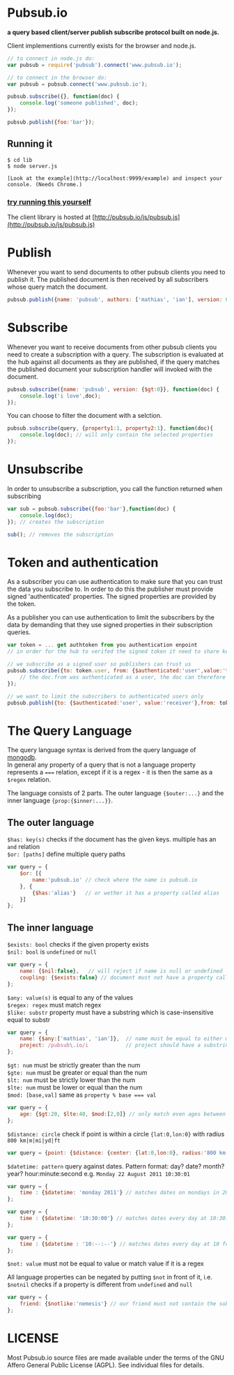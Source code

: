 # Pubsub.io
**a query based client/server publish subscribe protocol built on node.js.**

Client implementions currently exists for the browser and node.js.

```js
// to connect in node.js do:
var pubsub = require('pubsub').connect('www.pubsub.io');

// to connect in the browser do:
var pubsub = pubsub.connect('www.pubsub.io');

pubsub.subscribe({}, function(doc) {
	console.log('someone published', doc);
});

pubsub.publish({foo:'bar'});
```

## Running it

    $ cd lib
    $ node server.js
    
    [Look at the example](http://localhost:9999/example) and inspect your console. (Needs Chrome.)


### [try running this yourself](http://jsconsole.com/?%3Aload%20http%3A%2F%2Fpubsub.io%2Fjs%2Fpubsub.js)

The client library is hosted at [http://pubsub.io/js/pubsub.js](http://pubsub.io/js/pubsub.js)

# Publish

Whenever you want to send documents to other pubsub clients you need to publish it.
The published document is then received by all subscribers whose query match the document.

```js
pubsub.publish({name: 'pubsub', authors: ['mathias', 'ian'], version: 0.1});
```

# Subscribe

Whenever you want to receive documents from other pubsub clients you need to create a subscription with a query.
The subscription is evaluated at the hub against all documents as they are published, if the query matches the published document your subscription handler will invoked with the document.

```js
pubsub.subscribe({name: 'pubsub', version: {$gt:0}}, function(doc) {
	console.log('i love',doc);
});
```

You can choose to filter the document with a selction.
	
```js
pubsub.subscribe(query, {property1:1, property2:1}, function(doc){
	console.log(doc); // will only contain the selected properties
});
```
	
# Unsubscribe

In order to unsubscribe a subscription, you call the function returned when subscribing

```js
var sub = pubsub.subscribe({foo:'bar'},function(doc) {
	console.log(doc);
}); // creates the subscription

sub(); // removes the subscription
```

# Token and authentication

As a subscriber you can use authentication to make sure that you can trust the data you subscribe to. In order to do this the publisher must provide signed 'authenticated' properties. The signed properties are provided by the token.

As a publisher you can use authentication to limit the subscribers by the data by demanding that they use signed properties in their subscription queries.

```js
var token = ... get authtoken from you authentication enpoint
// in order for the hub to verifed the signed token it need to share key with the authentication enpoint

// we subscribe as a signed user so publishers can trust us
pubsub.subscribe({to: token.user, from: {$authenticated:'user',value:'transmitter'}}, function(doc) {
	// the doc.from was authenticated as a user, the doc can therefore be trusted
});

// we want to limit the subscribers to authenticated users only
pubsub.publish({to: {$authenticated:'user', value:'receiver'},from: token.user});
```

# The Query Language

The query language syntax is derived from the query language of [mongodb](http://mongodb.com).  
In general any property of a query that is not a language property represents a `===` relation,
except if it is a regex - it is then the same as a `$regex` relation.

The language consists of 2 parts. The outer language `{$outer:...}` and the inner language `{prop:{$inner:...}}`.

## The outer language
`$has: key(s)` checks if the document has the given keys. multiple has an `and` relation	
`$or: [paths]` define multiple query paths

```js
var query = {
	$or: [{
		name:'pubsub.io' // check where the name is pubsub.io
	}, {
		{$has:'alias'}   // or wether it has a property called alias
	}]
};
```

## The inner language

`$exists: bool`    checks if the given property exists  
`$nil: bool`       is `undefined` or `null`  

```js
var query = {
	name: {$nil:false},   // will reject if name is null or undefined
	coupling: {$exists:false} // document must not have a property called coupling
};
```
	
`$any: value(s)`   is equal to any of the values  
`$regex: regex`    must match regex  
`$like: substr`    property must have a substring which is case-insensitive equal to substr  

```js
var query = {
	name: {$any:['mathias', 'ian']},  // name must be equal to either mathias or ian
	project: /pubsub\.io/i            // project should have a substring pubsub.io in any case
};
```
	
`$gt: num`         must be strictly greater than the num  
`$gte: num`        must be greater or equal than the num  
`$lt: num`         must be strictly lower than the num  
`$lte: num`        must be lower or equal than the num  
`$mod: [base,val]` same as `property % base === val`  

```js
var query = {
	age: {$gt:20, $lte:40, $mod:[2,0]} // only match even ages between 20+ and 40		
};
```
`$distance: circle`		check if point is within a circle  `{lat:0,lon:0}` with radius `800 km|m|mi|yd|ft`

```js
var query = {point: {$distance: {center: {lat:0,lon:0}, radius:'800 km'}}};
```

`$datetime: pattern`	query against dates. Pattern format: day? date? month? year? hour:minute:second e.g. `Monday 22 August 2011 10:30:01`

```js
var query = {
	time : {$datetime: 'monday 2011'} // matches dates on mondays in 2011
};

var query = {
	time : {$datetime: '10:30:00'} // matches dates every day at 10:30:00 am 
};

var query = {
	time : {$datetime : '10:--:--'} // matches dates every day at 10 for the entire hour 
};
```

`$not: value`      must not be equal to value or match value if it is a regex  
	
All language properties can be negated by putting `$not` in front of it,
i.e. `$notnil` checks if a property is different from `undefined` and `null`

```js
var query = {
	friend: {$notlike:'nemesis'} // our friend must not contain the substring nemesis
};
```

# LICENSE

Most Pubsub.io source files are made available under the terms of the
GNU Affero General Public License (AGPL).  See individual files for
details.
